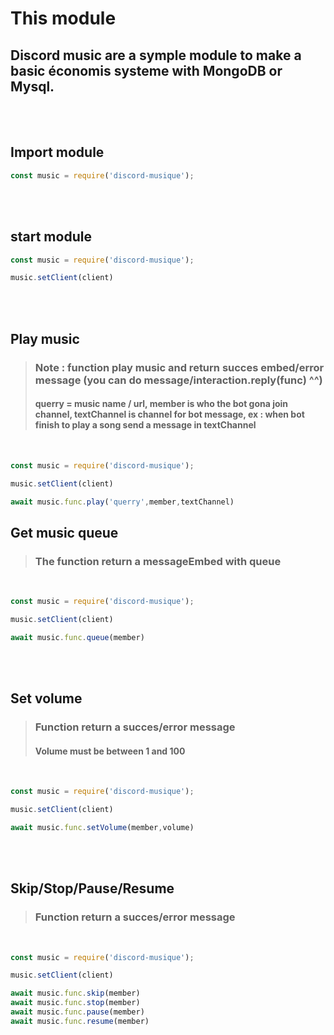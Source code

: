 # This module

## Discord music are a symple module to make a basic économis systeme with MongoDB or Mysql.

<br>
<br>

## Import module

```js
const music = require('discord-musique');
```
<br>
<br>

## start module

```js
const music = require('discord-musique');

music.setClient(client)
```
<br>
<br>

## Play music
> ### Note : function play music and return succes embed/error message (you can do message/interaction.reply(func) ^^)
> #### querry = music name / url, member is who the bot gona join channel, textChannel is channel for bot message, ex : when bot finish to play a song send a message in textChannel

<br>

```js
const music = require('discord-musique');

music.setClient(client)

await music.func.play('querry',member,textChannel)
```

## Get music queue
> ### The function return a messageEmbed with queue

<br>

```js
const music = require('discord-musique');

music.setClient(client)

await music.func.queue(member)
```
<br>
<br>

## Set volume
> ### Function return a succes/error message
> #### Volume must be between 1 and 100

<br>

```js
const music = require('discord-musique');

music.setClient(client)

await music.func.setVolume(member,volume)
```
<br>
<br>

## Skip/Stop/Pause/Resume
> ### Function return a succes/error message

<br>


```js
const music = require('discord-musique');

music.setClient(client)

await music.func.skip(member)
await music.func.stop(member)
await music.func.pause(member)
await music.func.resume(member)
```


